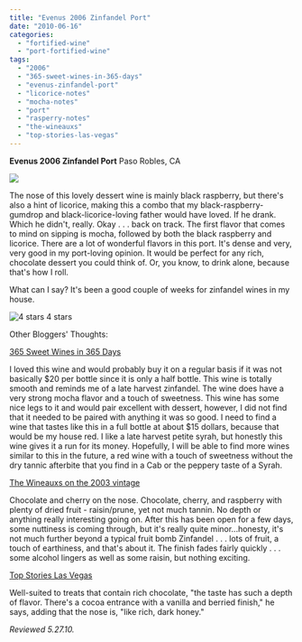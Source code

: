 ```yaml
---
title: "Evenus 2006 Zinfandel Port"
date: "2010-06-16"
categories:
  - "fortified-wine"
  - "port-fortified-wine"
tags:
  - "2006"
  - "365-sweet-wines-in-365-days"
  - "evenus-zinfandel-port"
  - "licorice-notes"
  - "mocha-notes"
  - "port"
  - "rasperry-notes"
  - "the-wineauxs"
  - "top-stories-las-vegas"
---
```


**Evenus 2006 Zinfandel Port** Paso Robles, CA

![](http://www.rebeccagomezfarrell.com/gourmez/photos/evenuszinport.JPG)

The nose of this lovely dessert wine is mainly black raspberry, but there's also a hint of licorice, making this a combo that my black-raspberry-gumdrop and black-licorice-loving father would have loved. If he drank. Which he didn't, really. Okay . . . back on track. The first flavor that comes to mind on sipping is mocha, followed by both the black raspberry and licorice. There are a lot of wonderful flavors in this port. It's dense and very, very good in my port-loving opinion. It would be perfect for any rich, chocolate dessert you could think of. Or, you know, to drink alone, because that's how I roll.

What can I say? It's been a good couple of weeks for zinfandel wines in my house.




<div class="caption">

![4 stars](http://s3.amazonaws.com/thegourmez-wpmedia/2009/02/rating_truffle1.gif "rating_truffle1") 4 stars</div>


Other Bloggers' Thoughts:

[365 Sweet Wines in 365 Days](http://365sweetwinesin365days.blogspot.com/2009/12/day-213-2006-evenus-zinfandel-port-375.html)

I loved this wine and would probably buy it on a regular basis if it was not basically $20 per bottle since it is only a half bottle. This wine is totally smooth and reminds me of a late harvest zinfandel. The wine does have a very strong mocha flavor and a touch of sweetness. This wine has some nice legs to it and would pair excellent with dessert, however, I did not find that it needed to be paired with anything it was so good. I need to find a wine that tastes like this in a full bottle at about $15 dollars, because that would be my house red. I like a late harvest petite syrah, but honestly this wine gives it a run for its money. Hopefully, I will be able to find more wines similar to this in the future, a red wine with a touch of sweetness without the dry tannic afterbite that you find in a Cab or the peppery taste of a Syrah.

[The Wineauxs on the 2003 vintage](http://thewineauxs.blogspot.com/2007/11/2003-evenus-zinfandel-port.html)

Chocolate and cherry on the nose. Chocolate, cherry, and raspberry with plenty of dried fruit - raisin/prune, yet not much tannin. No depth or anything really interesting going on. After this has been open for a few days, some nuttiness is coming through, but it's really quite minor...honesty, it's not much further beyond a typical fruit bomb Zinfandel . . . lots of fruit, a touch of earthiness, and that's about it. The finish fades fairly quickly . . . some alcohol lingers as well as some raisin, but nothing exciting.

[Top Stories Las Vegas](http://topstorieslasvegas.com/news/weeklys-holiday-wine-guide/)

Well-suited to treats that contain rich chocolate, "the taste has such a depth of flavor. There's a cocoa entrance with a vanilla and berried finish," he says, adding that the nose is, "like rich, dark honey."

_Reviewed 5.27.10._
